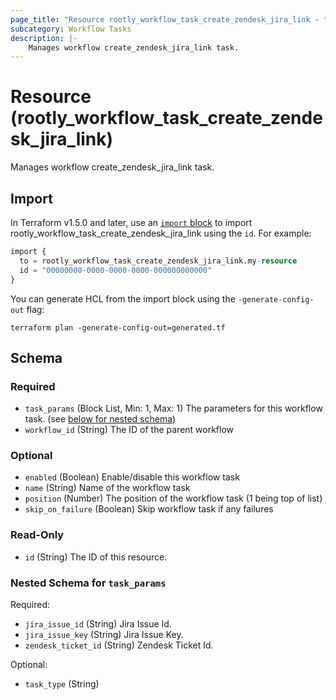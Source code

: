 ```yaml
---
page_title: "Resource rootly_workflow_task_create_zendesk_jira_link - terraform-provider-rootly"
subcategory: Workflow Tasks
description: |-
    Manages workflow create_zendesk_jira_link task.
---
```


# Resource (rootly_workflow_task_create_zendesk_jira_link)

Manages workflow create_zendesk_jira_link task.



## Import

In Terraform v1.5.0 and later, use an [`import` block](https://developer.hashicorp.com/terraform/language/import) to import rootly_workflow_task_create_zendesk_jira_link using the `id`. For example:

```terraform
import {
  to = rootly_workflow_task_create_zendesk_jira_link.my-resource
  id = "00000000-0000-0000-0000-000000000000"
}
```

You can generate HCL from the import block using the `-generate-config-out` flag:

```console
terraform plan -generate-config-out=generated.tf
```

<!-- schema generated by tfplugindocs -->
## Schema

### Required

- `task_params` (Block List, Min: 1, Max: 1) The parameters for this workflow task. (see [below for nested schema](#nestedblock--task_params))
- `workflow_id` (String) The ID of the parent workflow

### Optional

- `enabled` (Boolean) Enable/disable this workflow task
- `name` (String) Name of the workflow task
- `position` (Number) The position of the workflow task (1 being top of list)
- `skip_on_failure` (Boolean) Skip workflow task if any failures

### Read-Only

- `id` (String) The ID of this resource.

<a id="nestedblock--task_params"></a>
### Nested Schema for `task_params`

Required:

- `jira_issue_id` (String) Jira Issue Id.
- `jira_issue_key` (String) Jira Issue Key.
- `zendesk_ticket_id` (String) Zendesk Ticket Id.

Optional:

- `task_type` (String)
